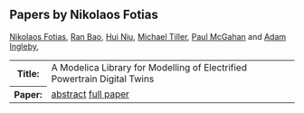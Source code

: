 ## Papers by Nikolaos Fotias
<table><a href="/proceedings/authors/NikolaosFotias">Nikolaos Fotias</a>, <a href="/proceedings/authors/RanBao">Ran Bao</a>, <a href="/proceedings/authors/HuiNiu">Hui Niu</a>, <a href="/proceedings/authors/MichaelTiller">Michael Tiller</a>, <a href="/proceedings/authors/PaulMcGahan">Paul McGahan</a> and <a href="/proceedings/authors/AdamIngleby">Adam Ingleby</a>, </td>
</tr>
<tr><th>Title:</th>
<td>A Modelica Library for Modelling of Electrified Powertrain Digital Twins</td>
</tr>
<tr><th>Paper:</th>
<td><a href="/abstracts/abstract_3B_3">abstract</a> <a href="/proceedings/papers/Modelica2021session3B_paper3.pdf">full paper</a></td>
</tr>
</table>